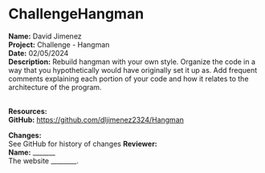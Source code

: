 # ChallengeHangman

<b>Name:</b> David Jimenez <br>
<b>Project:</b> Challenge - Hangman <br>
<b>Date:</b> 02/05/2024 <br>
<strong>Description:</strong>
Rebuild hangman with your own style. Organize the code in a way that you hypothetically would have originally set it up as. Add frequent comments explaining each portion of your code and how it relates to the architecture of the program.<br><br>

<b>Resources:</b> <br>
<b>GitHub:</b> https://github.com/dljimenez2324/Hangman <br>

<b>Changes:</b> <br>
See GitHub for history of changes
<b>Reviewer:</b> <br>
<b>Name:</b> _______ <br>
The website ________. 
